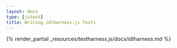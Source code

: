 ```yaml
---
layout: docs
type: [jstest]
title: Writing idlharness.js Tests
---
```


{% render_partial _resources/testharness.js/docs/idlharness.md %}
